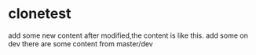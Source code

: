 # clonetest
add some new content
after modified,the content is like this.
add some on dev
there are some content from master/dev
